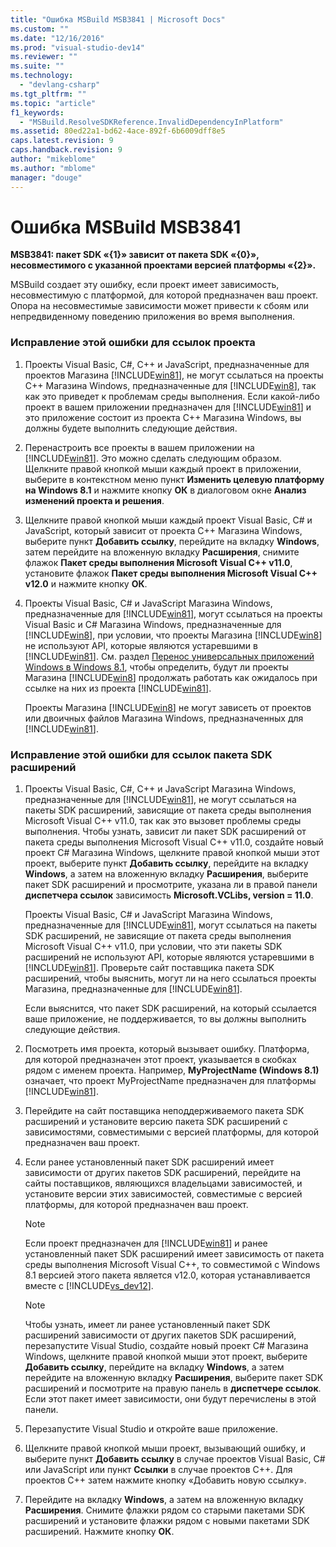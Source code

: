 ```yaml
---
title: "Ошибка MSBuild MSB3841 | Microsoft Docs"
ms.custom: ""
ms.date: "12/16/2016"
ms.prod: "visual-studio-dev14"
ms.reviewer: ""
ms.suite: ""
ms.technology: 
  - "devlang-csharp"
ms.tgt_pltfrm: ""
ms.topic: "article"
f1_keywords: 
  - "MSBuild.ResolveSDKReference.InvalidDependencyInPlatform"
ms.assetid: 80ed22a1-bd62-4ace-892f-6b6009dff8e5
caps.latest.revision: 9
caps.handback.revision: 9
author: "mikeblome"
ms.author: "mblome"
manager: "douge"
---
```

# Ошибка MSBuild MSB3841
**MSB3841: пакет SDK «{1}» зависит от пакета SDK «{0}», несовместимого с указанной проектами версией платформы «{2}».**  
  
 MSBuild создает эту ошибку, если проект имеет зависимость, несовместимую с платформой, для которой предназначен ваш проект.  Опора на несовместимые зависимости может привести к сбоям или непредвиденному поведению приложения во время выполнения.  
  
### Исправление этой ошибки для ссылок проекта  
  
1.  Проекты Visual Basic, C\#, C\+\+ и JavaScript, предназначенные для проектов Магазина [!INCLUDE[win81](../misc/includes/win81_md.md)], не могут ссылаться на проекты C\+\+ Магазина Windows, предназначенные для [!INCLUDE[win8](../build/includes/win8_md.md)], так как это приведет к проблемам среды выполнения.  Если какой\-либо проект в вашем приложении предназначен для [!INCLUDE[win81](../misc/includes/win81_md.md)] и это приложение состоит из проекта C\+\+ Магазина Windows, вы должны будете выполнить следующие действия.  
  
2.  Перенастроить все проекты в вашем приложении на [!INCLUDE[win81](../misc/includes/win81_md.md)].  Это можно сделать следующим образом. Щелкните правой кнопкой мыши каждый проект в приложении, выберите в контекстном меню пункт **Изменить целевую платформу на Windows 8.1** и нажмите кнопку **ОК** в диалоговом окне **Анализ изменений проекта и решения**.  
  
3.  Щелкните правой кнопкой мыши каждый проект Visual Basic, C\# и JavaScript, который зависит от проекта C\+\+ Магазина Windows, выберите пункт **Добавить ссылку**, перейдите на вкладку **Windows**, затем перейдите на вложенную вкладку **Расширения**, снимите флажок **Пакет среды выполнения Microsoft Visual C\+\+ v11.0**, установите флажок **Пакет среды выполнения Microsoft Visual C\+\+ v12.0** и нажмите кнопку **ОК**.  
  
4.  Проекты Visual Basic, C\# и JavaScript Магазина Windows, предназначенные для [!INCLUDE[win81](../misc/includes/win81_md.md)], могут ссылаться на проекты Visual Basic и C\# Магазина Windows, предназначенные для [!INCLUDE[win8](../build/includes/win8_md.md)], при условии, что проекты Магазина [!INCLUDE[win8](../build/includes/win8_md.md)] не используют API, которые являются устаревшими в [!INCLUDE[win81](../misc/includes/win81_md.md)].  См. раздел [Перенос универсальных приложений Windows в Windows 8.1](http://msdn.microsoft.com/library/windows/apps/dn263113.aspx), чтобы определить, будут ли проекты Магазина [!INCLUDE[win8](../build/includes/win8_md.md)] продолжать работать как ожидалось при ссылке на них из проекта [!INCLUDE[win81](../misc/includes/win81_md.md)].  
  
     Проекты Магазина [!INCLUDE[win8](../build/includes/win8_md.md)] не могут зависеть от проектов или двоичных файлов Магазина Windows, предназначенных для [!INCLUDE[win81](../misc/includes/win81_md.md)].  
  
### Исправление этой ошибки для ссылок пакета SDK расширений  
  
1.  Проекты Visual Basic, C\#, C\+\+ и JavaScript Магазина Windows, предназначенные для [!INCLUDE[win81](../misc/includes/win81_md.md)], не могут ссылаться на пакеты SDK расширений, зависящие от пакета среды выполнения Microsoft Visual C\+\+ v11.0, так как это вызовет проблемы среды выполнения.  Чтобы узнать, зависит ли пакет SDK расширений от пакета среды выполнения Microsoft Visual C\+\+ v11.0, создайте новый проект C\# Магазина Windows, щелкните правой кнопкой мыши этот проект, выберите пункт **Добавить ссылку**, перейдите на вкладку **Windows**, а затем на вложенную вкладку **Расширения**, выберите пакет SDK расширений и просмотрите, указана ли в правой панели **диспетчера ссылок** зависимость **Microsoft.VCLibs, version \= 11.0**.  
  
     Проекты Visual Basic, C\# и JavaScript Магазина Windows, предназначенные для [!INCLUDE[win81](../misc/includes/win81_md.md)], могут ссылаться на пакеты SDK расширений, не зависящие от пакета среды выполнения Microsoft Visual C\+\+ v11.0, при условии, что эти пакеты SDK расширений не используют API, которые являются устаревшими в [!INCLUDE[win81](../misc/includes/win81_md.md)].  Проверьте сайт поставщика пакета SDK расширений, чтобы выяснить, могут ли на него ссылаться проекты Магазина, предназначенные для [!INCLUDE[win81](../misc/includes/win81_md.md)].  
  
     Если выяснится, что пакет SDK расширений, на который ссылается ваше приложение, не поддерживается, то вы должны выполнить следующие действия.  
  
2.  Посмотреть имя проекта, который вызывает ошибку.  Платформа, для которой предназначен этот проект, указывается в скобках рядом с именем проекта.  Например, **MyProjectName \(Windows 8.1\)** означает, что проект MyProjectName предназначен для платформы [!INCLUDE[win81](../misc/includes/win81_md.md)].  
  
3.  Перейдите на сайт поставщика неподдерживаемого пакета SDK расширений и установите версию пакета SDK расширений с зависимостями, совместимыми с версией платформы, для которой предназначен ваш проект.  
  
4.  Если ранее установленный пакет SDK расширений имеет зависимости от других пакетов SDK расширений, перейдите на сайты поставщиков, являющихся владельцами зависимостей, и установите версии этих зависимостей, совместимые с версией платформы, для которой предназначен ваш проект.  
  
    > [!NOTE]
    >  Если проект предназначен для [!INCLUDE[win81](../misc/includes/win81_md.md)] и ранее установленный пакет SDK расширений имеет зависимость от пакета среды выполнения Microsoft Visual C\+\+, то совместимой с Windows 8.1 версией этого пакета является v12.0, которая устанавливается вместе с [!INCLUDE[vs_dev12](../atl-mfc-shared/includes/vs_dev12_md.md)].  
  
    > [!NOTE]
    >  Чтобы узнать, имеет ли ранее установленный пакет SDK расширений зависимости от других пакетов SDK расширений, перезапустите Visual Studio, создайте новый проект C\# Магазина Windows, щелкните правой кнопкой мыши этот проект, выберите **Добавить ссылку**, перейдите на вкладку **Windows**, а затем перейдите на вложенную вкладку **Расширения**, выберите пакет SDK расширений и посмотрите на правую панель в **диспетчере ссылок**.  Если этот пакет имеет зависимости, они будут перечислены в этой панели.  
  
5.  Перезапустите Visual Studio и откройте ваше приложение.  
  
6.  Щелкните правой кнопкой мыши проект, вызывающий ошибку, и выберите пункт **Добавить ссылку** в случае проектов Visual Basic, C\# или JavaScript или пункт **Ссылки** в случае проектов C\+\+.  Для проектов C\+\+ затем нажмите кнопку «Добавить новую ссылку».  
  
7.  Перейдите на вкладку **Windows**, а затем на вложенную вкладку **Расширения**.  Снимите флажки рядом со старыми пакетами SDK расширений и установите флажки рядом с новыми пакетами SDK расширений.  Нажмите кнопку **ОК**.